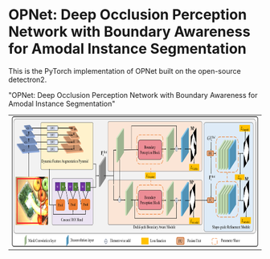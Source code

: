 # OPNet: Deep Occlusion Perception Network with Boundary Awareness for Amodal Instance Segmentation

This is the PyTorch  implementation of OPNet built on the open-source detectron2.

"OPNet: Deep Occlusion Perception Network with Boundary Awareness for Amodal Instance Segmentation"

<table>
    <tr>
        <td><center><img src="OPNet.png" height="260">

